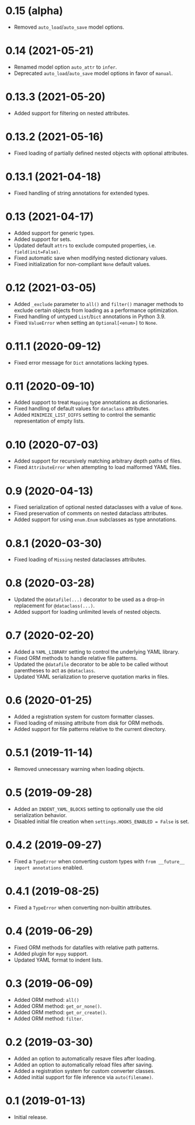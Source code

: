 # 0.15 (alpha)

- Removed `auto_load`/`auto_save` model options.

# 0.14 (2021-05-21)

- Renamed model option `auto_attr` to `infer`.
- Deprecated `auto_load`/`auto_save` model options in favor of `manual`.

# 0.13.3 (2021-05-20)

- Added support for filtering on nested attributes.

# 0.13.2 (2021-05-16)

- Fixed loading of partially defined nested objects with optional attributes.

# 0.13.1 (2021-04-18)

- Fixed handling of string annotations for extended types.

# 0.13 (2021-04-17)

- Added support for generic types.
- Added support for sets.
- Updated default `attrs` to exclude computed properties, i.e. `field(init=False)`.
- Fixed automatic save when modifying nested dictionary values.
- Fixed initialization for non-compliant `None` default values.

# 0.12 (2021-03-05)

- Added `_exclude` parameter to `all()` and `filter()` manager methods to exclude certain objects from loading as a performance optimization.
- Fixed handling of untyped `List`/`Dict` annotations in Python 3.9.
- Fixed `ValueError` when setting an `Optional[<enum>]` to `None`.

# 0.11.1 (2020-09-12)

- Fixed error message for `Dict` annotations lacking types.

# 0.11 (2020-09-10)

- Added support to treat `Mapping` type annotations as dictionaries.
- Fixed handling of default values for `dataclass` attributes.
- Added `MINIMIZE_LIST_DIFFS` setting to control the semantic representation of empty lists.

# 0.10 (2020-07-03)

- Added support for recursively matching arbitrary depth paths of files.
- Fixed `AttributeError` when attempting to load malformed YAML files.

# 0.9 (2020-04-13)

- Fixed serialization of optional nested dataclasses with a value of `None`.
- Fixed preservation of comments on nested dataclass attributes.
- Added support for using `enum.Enum` subclasses as type annotations.

# 0.8.1 (2020-03-30)

- Fixed loading of `Missing` nested dataclasses attributes.

# 0.8 (2020-03-28)

- Updated the `@datafile(...)` decorator to be used as a drop-in replacement for `@dataclass(...)`.
- Added support for loading unlimited levels of nested objects.

# 0.7 (2020-02-20)

- Added a `YAML_LIBRARY` setting to control the underlying YAML library.
- Fixed ORM methods to handle relative file patterns.
- Updated the `@datafile` decorator to be able to be called without parentheses to act as `@dataclass`.
- Updated YAML serialization to preserve quotation marks in files.

# 0.6 (2020-01-25)

- Added a registration system for custom formatter classes.
- Fixed loading of missing attribute from disk for ORM methods.
- Added support for file patterns relative to the current directory.

# 0.5.1 (2019-11-14)

- Removed unnecessary warning when loading objects.

# 0.5 (2019-09-28)

- Added an `INDENT_YAML_BLOCKS` setting to optionally use the old serialization behavior.
- Disabled initial file creation when `settings.HOOKS_ENABLED = False` is set.

# 0.4.2 (2019-09-27)

- Fixed a `TypeError` when converting custom types with `from __future__ import annotations` enabled.

# 0.4.1 (2019-08-25)

- Fixed a `TypeError` when converting non-builtin attributes.

# 0.4 (2019-06-29)

- Fixed ORM methods for datafiles with relative path patterns.
- Added plugin for `mypy` support.
- Updated YAML format to indent lists.

# 0.3 (2019-06-09)

- Added ORM method: `all()`
- Added ORM method: `get_or_none()`.
- Added ORM method: `get_or_create()`.
- Added ORM method: `filter`.

# 0.2 (2019-03-30)

- Added an option to automatically resave files after loading.
- Added an option to automatically reload files after saving.
- Added a registration system for custom converter classes.
- Added initial support for file inference via `auto(filename)`.

# 0.1 (2019-01-13)

- Initial release.
